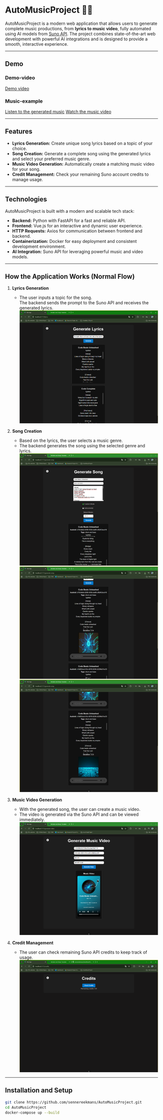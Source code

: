 # AutoMusicProject 🎵🤖

AutoMusicProject is a modern web application that allows users to generate complete music productions, from **lyrics to music video**, fully automated using AI models from [Suno API](https://sunoapi.org/). The project combines state-of-the-art web development with powerful AI integrations and is designed to provide a smooth, interactive experience.

---


## Demo
### Demo-video
[Demo video](readme-media/demo-video.mp4)

### Music-example
[Listen to the generated music](readme-media/Code%20Beats%20Unleashed.mp3)
[Watch the music video](readme-media/Code%20Beats%20Unleashed.mp4)


 ---


## Features

- **Lyrics Generation:** Create unique song lyrics based on a topic of your choice.
- **Song Creation:** Generate a complete song using the generated lyrics and select your preferred music genre.
- **Music Video Generation:** Automatically create a matching music video for your song.
- **Credit Management:** Check your remaining Suno account credits to manage usage.

---

## Technologies

AutoMusicProject is built with a modern and scalable tech stack:

- **Backend:** Python with FastAPI for a fast and reliable API.
- **Frontend:** Vue.js for an interactive and dynamic user experience.
- **HTTP Requests:** Axios for communication between frontend and backend.
- **Containerization:** Docker for easy deployment and consistent development environment.
- **AI Integration:** Suno API for leveraging powerful music and video models.

---

## How the Application Works (Normal Flow)

1. **Lyrics Generation**  
   - The user inputs a topic for the song.  
    The backend sends the prompt to the Suno API and receives the generated lyrics.
    ![generate lyrics](readme-media/lyrics.png)
2. **Song Creation**  
   - Based on the lyrics, the user selects a music genre.  
   - The backend generates the song using the selected genre and lyrics.
    ![generate lyrics](readme-media/song1.png)
    ![generate lyrics](readme-media/song2.png)
    ![generate lyrics](readme-media/song3.png)

3. **Music Video Generation**  
   - With the generated song, the user can create a music video.  
   - The video is generated via the Suno API and can be viewed immediately.
    ![generate lyrics](readme-media/musicvideo.png)

4. **Credit Management**  
   - The user can check remaining Suno API credits to keep track of usage.
    ![generate lyrics](readme-media/credits.png)

---

## Installation and Setup

```bash
git clone https://github.com/sennereekmans/AutoMusicProject.git
cd AutoMusicProject
docker-compose up --build
```
